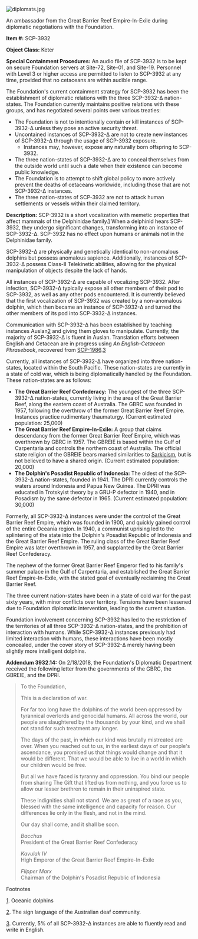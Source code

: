 ![diplomats.jpg](http://scp-wiki.wdfiles.com/local--files/scp-3932/diplomats.jpg)

An ambassador from the Great Barrier Reef Empire-In-Exile during diplomatic negotiations with the Foundation.

**Item #:** SCP-3932

**Object Class:** Keter

**Special Containment Procedures:** An audio file of SCP-3932 is to be kept on secure Foundation servers at Site-72, Site-01, and Site-19. Personnel with Level 3 or higher access are permitted to listen to SCP-3932 at any time, provided that no cetaceans are within audible range.

The Foundation's current containment strategy for SCP-3932 has been the establishment of diplomatic relations with the three SCP-3932-Δ nation-states. The Foundation currently maintains positive relations with these groups, and has negotiated several points over various treaties:

*   The Foundation is not to intentionally contain or kill instances of SCP-3932-Δ unless they pose an active security threat.
*   Uncontained instances of SCP-3932-Δ are not to create new instances of SCP-3932-Δ through the usage of SCP-3932 exposure.
    *   Instances may, however, expose any naturally born offspring to SCP-3932.
*   The three nation-states of SCP-3932-Δ are to conceal themselves from the outside world until such a date when their existence can become public knowledge.
*   The Foundation is to attempt to shift global policy to more actively prevent the deaths of cetaceans worldwide, including those that are not SCP-3932-Δ instances.
*   The three nation-states of SCP-3932 are not to attack human settlements or vessels within their claimed territory.

**Description:** SCP-3932 is a short vocalization with memetic properties that affect mammals of the Delphinidae family.[1](javascript:;) When a delphinid hears SCP-3932, they undergo significant changes, transforming into an instance of SCP-3932-Δ. SCP-3932 has no effect upon humans or animals not in the Delphinidae family.

SCP-3932-Δ are physically and genetically identical to non-anomalous dolphins but possess anomalous sapience. Additionally, instances of SCP-3932-Δ possess Class-II Telekinetic abilities, allowing for the physical manipulation of objects despite the lack of hands.

All instances of SCP-3932-Δ are capable of vocalizing SCP-3932. After infection, SCP-3932-Δ typically expose all other members of their pod to SCP-3932, as well as any other pods encountered. It is currently believed that the first vocalization of SCP-3932 was created by a non-anomalous dolphin, which then became an instance of SCP-3932-Δ and turned the other members of its pod into SCP-3932-Δ instances.

Communication with SCP-3932-Δ has been established by teaching instances Auslan[2](javascript:;) and giving them gloves to manipulate. Currently, the majority of SCP-3932-Δ is fluent in Auslan. Translation efforts between English and Cetacean are in progress using _An English-Cetacean Phrasebook_, recovered from [SCP-1986](/scp-1986).[3](javascript:;)

Currently, all instances of SCP-3932-Δ have organized into three nation-states, located within the South Pacific. These nation-states are currently in a state of cold war, which is being diplomatically handled by the Foundation. These nation-states are as follows:

*   **The Great Barrier Reef Confederacy:** The youngest of the three SCP-3932-Δ nation-states, currently living in the area of the Great Barrier Reef, along the eastern coast of Australia. The GBRC was founded in 1957, following the overthrow of the former Great Barrier Reef Empire. Instances practice rudimentary thaumaturgy. (Current estimated population: 25,000)
*   **The Great Barrier Reef Empire-In-Exile:** A group that claims descendancy from the former Great Barrier Reef Empire, which was overthrown by GBRC in 1957. The GBREIE is based within the Gulf of Carpentaria and controls the northern coast of Australia. The official state religion of the GBREIE bears marked similarities to [Sarkicism](/sarkicism-hub), but is not believed to have a shared origin. (Current estimated population: 20,000)
*   **The Dolphin's Posadist Republic of Indonesia:** The oldest of the SCP-3932-Δ nation-states, founded in 1941. The DPRI currently controls the waters around Indonesia and Papua New Guinea. The DPRI was educated in Trotskyist theory by a GRU-P defector in 1940, and in Posadism by the same defector in 1965. (Current estimated population: 30,000)

Formerly, all SCP-3932-Δ instances were under the control of the Great Barrier Reef Empire, which was founded in 1900, and quickly gained control of the entire Oceania region. In 1940, a communist uprising led to the splintering of the state into the Dolphin's Posadist Republic of Indonesia and the Great Barrier Reef Empire. The ruling class of the Great Barrier Reef Empire was later overthrown in 1957, and supplanted by the Great Barrier Reef Confederacy.

The nephew of the former Great Barrier Reef Emperor fled to his family's summer palace in the Gulf of Carpentaria, and established the Great Barrier Reef Empire-In-Exile, with the stated goal of eventually reclaiming the Great Barrier Reef.

The three current nation-states have been in a state of cold war for the past sixty years, with minor conflicts over territory. Tensions have been lessened due to Foundation diplomatic intervention, leading to the current situation.

Foundation involvement concerning SCP-3932 has led to the restriction of the territories of all three SCP-3932-Δ nation-states, and the prohibition of interaction with humans. While SCP-3932-Δ instances previously had limited interaction with humans, these interactions have been mostly concealed, under the cover story of SCP-3932-Δ merely having been slightly more intelligent dolphins.

**Addendum 3932.14:** On 2/18/2018, the Foundation's Diplomatic Department received the following letter from the governments of the GBRC, the GBREIE, and the DPRI.

> To the Foundation,
> 
> This is a declaration of war.
> 
> For far too long have the dolphins of the world been oppressed by tyrannical overlords and genocidal humans. All across the world, our people are slaughtered by the thousands by your kind, and we shall not stand for such treatment any longer.
> 
> The days of the past, in which our kind was brutally mistreated are over. When you reached out to us, in the earliest days of our people's ascendance, you promised us that things would change and that it would be different. That we would be able to live in a world in which our children would be free.
> 
> But all we have faced is tyranny and oppression. You bind our people from sharing The Gift that lifted us from nothing, and you force us to allow our lesser brethren to remain in their uninspired state.
> 
> These indignities shall not stand. We are as great of a race as you, blessed with the same intelligence and capacity for reason. Our differences lie only in the flesh, and not in the mind.
> 
> Our day shall come, and it shall be soon.
> 
> _Bacchus_  
> President of the Great Barrier Reef Confederacy
> 
> _Kavulak IV_  
> High Emperor of the Great Barrier Reef Empire-In-Exile
> 
> _Flipper Marx_  
> Chairman of the Dolphin's Posadist Republic of Indonesia

Footnotes

[1](javascript:;). Oceanic dolphins

[2](javascript:;). The sign language of the Australian deaf community.

[3](javascript:;). Currently, 5% of all SCP-3932-Δ instances are able to fluently read and write in English.